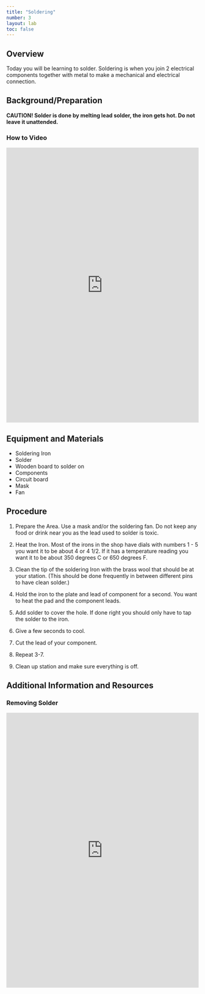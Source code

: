 ```yaml
---
title: "Soldering"
number: 3
layout: lab
toc: false
---
```


<!-- 
NOTICE: THIS PAGE USES DYNAMIC FIGURE NUMBERS.
all your images should following this format:

<figure class="image mx-auto" style="max-width: 750px">
  <img src="{% raw %}{% link /assets/labname/imagename.jpg %}{% endraw %}" style="display: block; margin: auto;">
  <figcaption style="text-align: center;"><strong></strong> INSERT A CAPTION</figcaption>
</figure>

NOTES:
  - Notice the <strong> tags are empty in the <figcaption> block. The script uses these to handle the nametags.
  - If you want to copy and past the shape above, you may, but remove the {% raw %} {% endraw%} tags in the <img src> block.
-->

## Overview

Today you will be learning to solder. Soldering is when you join 2 electrical components together with metal to make a mechanical and electrical connection.


## Background/Preparation

**CAUTION! Solder is done by melting lead solder, the iron gets hot. Do not leave it unattended.**

### How to Video

<div style="display: flex; justify-content: center;">
    <iframe width="1280" 
            height="720" 
            src="https://www.youtube.com/watch?v=AqvHogekDI4" 
            title="Basic Soldering Technique - Youtube Player" 
            frameborder="0" 
            allow="accelerometer; autoplay; clipboard-write; encrypted-media; gyroscope; picture-in-picture; web-share" 
            referrerpolicy="strict-origin-when-cross-origin" 
            allowfullscreen>
    </iframe>
</div>


## Equipment and Materials

- Soldering Iron
- Solder
- Wooden board to solder on
- Components
- Circuit board
- Mask
- Fan


## Procedure

1. Prepare the Area. Use a mask and/or the soldering fan. Do not keep any food or drink near you as the lead used to solder is toxic.

2. Heat the Iron. Most of the irons in the shop have dials with numbers 1 - 5 you want it to be about 4 or 4 1/2. If it has a temperature reading you want it to be about 350 degrees C or 650 degrees F.

3. Clean the tip of the soldering Iron with the brass wool that should be at your station. (This should be done frequently in between different pins to have clean solder.)

4. Hold the iron to the plate and lead of component for a second. You want to heat the pad and the component leads. 

5. Add solder to cover the hole. If done right you should only have to tap the solder to the iron. 

6. Give a few seconds to cool. 

7. Cut the lead of your component. 

8. Repeat 3-7.

9. Clean up station and make sure everything is off. 


## Additional Information and Resources

### Removing Solder

<div style="display: flex; justify-content: center;">
    <iframe width="1280" 
            height="720" 
            src="https://www.youtube.com/watch?v=-lnRf2biz50" 
            title="Removing Solder - Youtube Player" 
            frameborder="0" 
            allow="accelerometer; autoplay; clipboard-write; encrypted-media; gyroscope; picture-in-picture; web-share" 
            referrerpolicy="strict-origin-when-cross-origin" 
            allowfullscreen>
    </iframe>
</div>